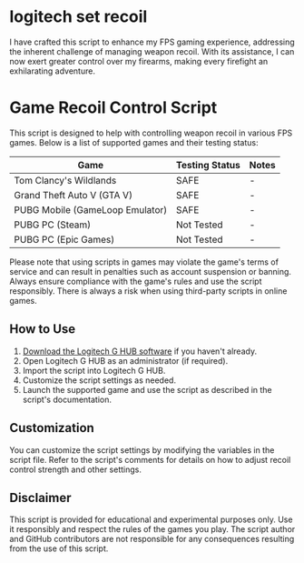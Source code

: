 # logitech set recoil

I have crafted this script to enhance my FPS gaming experience, addressing the inherent challenge of managing weapon recoil. With its assistance, I can now exert greater control over my firearms, making every firefight an exhilarating adventure.

# Game Recoil Control Script

This script is designed to help with controlling weapon recoil in various FPS games. Below is a list of supported games and their testing status:

| Game                            | Testing Status | Notes                                      |
|---------------------------------|----------------|--------------------------------------------|
| Tom Clancy's Wildlands          | SAFE     | -                                            |
| Grand Theft Auto V (GTA V)      | SAFE    | -                                            |
| PUBG Mobile (GameLoop Emulator) | SAFE     | -                                            |
| PUBG PC (Steam)                 | Not Tested     | -                                            |
| PUBG PC (Epic Games)            | Not Tested     | -                                            |

Please note that using scripts in games may violate the game's terms of service and can result in penalties such as account suspension or banning. Always ensure compliance with the game's rules and use the script responsibly. There is always a risk when using third-party scripts in online games.

## How to Use

1. [Download the Logitech G HUB software](https://www.logitechg.com/en-us/innovation/g-hub.html) if you haven't already.
2. Open Logitech G HUB as an administrator (if required).
3. Import the script into Logitech G HUB.
4. Customize the script settings as needed.
5. Launch the supported game and use the script as described in the script's documentation.

## Customization

You can customize the script settings by modifying the variables in the script file. Refer to the script's comments for details on how to adjust recoil control strength and other settings.

## Disclaimer

This script is provided for educational and experimental purposes only. Use it responsibly and respect the rules of the games you play. The script author and GitHub contributors are not responsible for any consequences resulting from the use of this script.
